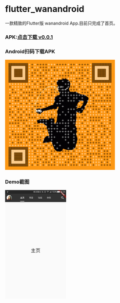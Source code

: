 # flutter_wanandroid

一款精致的Flutter版 wanandroid App.目前只完成了首页。

### APK:[点击下载 v0.0.1](https://raw.githubusercontent.com/Sky24n/LDocuments/master/AppStore/flutter_wanandroid.apk)
### Android扫码下载APK
  ![flutter_wanandroid](https://raw.githubusercontent.com/Sky24n/LDocuments/master/AppImgs/flutter_wanandroid/qrcode.png)

###  Demo截图
<img src="https://github.com/Sky24n/LDocuments/blob/master/AppImgs/flutter_wanandroid/Screenshot_20181001-012700.jpg" width="200">